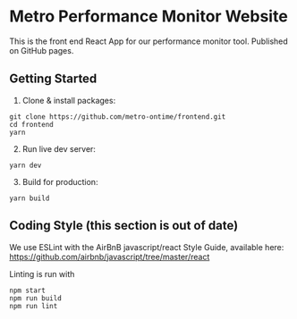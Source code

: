 # Metro Performance Monitor Website

This is the front end React App for our performance monitor tool.
Published on GitHub pages.


## Getting Started

1. Clone & install packages:
```
git clone https://github.com/metro-ontime/frontend.git
cd frontend
yarn
```
2. Run live dev server:
```
yarn dev
```
3. Build for production:
```
yarn build
```

## Coding Style (this section is out of date)

We use ESLint with the AirBnB javascript/react Style Guide, available here:
https://github.com/airbnb/javascript/tree/master/react

Linting is run with
```
npm start
npm run build
npm run lint
```
